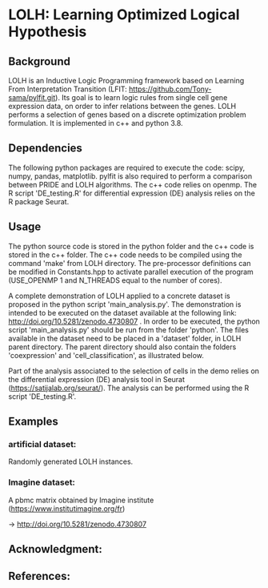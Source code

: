 # LOLH: Learning Optimized Logical Hypothesis

## Background

LOLH is an Inductive Logic Programming framework based on Learning From Interpretation Transition (LFIT: https://github.com/Tony-sama/pylfit.git). Its goal is to learn logic rules from single cell gene expression data, on order to infer relations between the genes. LOLH performs a selection of genes based on a discrete optimization problem formulation. It is implemented in c++ and python 3.8.

## Dependencies

The following python packages are required to execute the code: scipy, numpy, pandas, matplotlib. pylfit is also required to perform a comparison between PRIDE and LOLH algorithms. The c++ code relies on openmp. The R script 'DE_testing.R' for differential expression (DE) analysis relies on the R package Seurat.

## Usage

The python source code is stored in the python folder and the c++ code is stored in the c++ folder. The c++ code needs to be compiled using the command 'make' from LOLH directory. The pre-processor definitions can be modified in Constants.hpp to activate parallel execution of the program (USE_OPENMP 1 and N_THREADS equal to the number of cores).

A complete demonstration of LOLH applied to a concrete dataset is proposed in the python script 'main_analysis.py'. The demonstration is intended to be executed on the dataset available at the following link: http://doi.org/10.5281/zenodo.4730807 . In order to be executed, the python script 'main_analysis.py' should be run from the folder 'python'. The files available in the dataset need to be placed in a 'dataset' folder, in LOLH parent directory. The parent directory should also contain the folders 'coexpression' and 'cell_classification', as illustrated below.

Part of the analysis associated to the selection of cells in the demo relies on the differential expression (DE) analysis tool in Seurat (https://satijalab.org/seurat/). The analysis can be performed using the R script 'DE_testing.R'.

## Examples

### artificial dataset:

Randomly generated LOLH instances.

### Imagine dataset:

A pbmc matrix obtained by Imagine institute (https://www.institutimagine.org/fr)

-> http://doi.org/10.5281/zenodo.4730807

## Acknowledgment:

## References:
